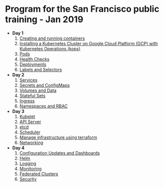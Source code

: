Program for the San Francisco public training - Jan 2019
====================================================

* **Day 1**
    1. [Creating and running containers](modules/containers.md)
    1. [Installing a Kubernetes Cluster on Google Cloud Platform (GCP) with Kubernetes Operations (kops)](modules/kops.md)
    1. [Pods](modules/pods.md)
    1. [Health Checks](modules/health.md)
    1. [Deployments](modules/deployments.md)
    1. [Labels and Selectors](modules/labels.md)
* **Day 2**
    1. [Services](modules/services.md)
    1. [Secrets and ConfigMaps](modules/secrets_and_config_maps.md)
    1. [Volumes and Data](modules/volumes.md)
    1. [Stateful Sets](modules/stateful_sets.md)
    1. [Ingress](modules/ingress.md)
    1. [Namespaces and RBAC](modules/namespaces.md)
* **Day 3**
    1. [Kubelet](modules/kubelet.md)
    1. [API Server](modules/api.md)
    1. [etcd](modules/etcd.md)
    1. [Scheduler](modules/scheduler.md)
    1. [Manage infrastructure using terraform](modules/infrastructure.md)
    1. [Networking](modules/networking.md)
* **Day 4**
    1. [Configuration Updates and Dashboards](modules/kops-deep-dive.md)
    1. [Helm](modules/helm.md)
    1. [Logging](modules/logging.md)
    1. [Monitoring](modules/monitoring.md)
    1. [Federated Clusters](modules/federation.md)
    1. [Security](modules/security.md)
